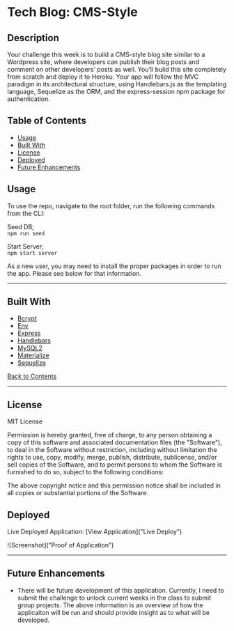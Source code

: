 # Tech Blog: CMS-Style

## Description

Your challenge this week is to build a CMS-style blog site similar to a Wordpress site, where developers can publish their blog posts and comment on other developers’ posts as well. You’ll build this site completely from scratch and deploy it to Heroku. Your app will follow the MVC paradigm in its architectural structure, using Handlebars.js as the templating language, Sequelize as the ORM, and the express-session npm package for authentication.

## Table of Contents

- [Usage](#usage)
- [Built With](#built-with)
- [License](#license)
- [Deployed](#deployed)
- [Future Enhancements](#future-enhancements)

## Usage

To use the repo, navigate to the root folder, run the following commands from the CLI:

Seed DB;  
`npm run seed`

Start Server;  
`npm start server`

As a new user, you may need to install the proper packages in order to run the app. Please see below for that information.

---

## Built With

- [Bcrypt](https://www.npmjs.com/package/bcrypt)
- [Env](https://www.npmjs.com/package/env)
- [Express](https://www.npmjs.com/package/express)
- [Handlebars](https://www.npmjs.com/package/handlebars)
- [MySQL2](https://www.npmjs.com/package/mysql2)
- [Materialize](https://materializecss.com/)
- [Sequelize](https://www.npmjs.com/package/sequelize)

[Back to Contents](#table-of-contents)

---

## License

MIT License

Permission is hereby granted, free of charge, to any person obtaining a copy
of this software and associated documentation files (the "Software"), to deal
in the Software without restriction, including without limitation the rights
to use, copy, modify, merge, publish, distribute, sublicense, and/or sell
copies of the Software, and to permit persons to whom the Software is
furnished to do so, subject to the following conditions:

The above copyright notice and this permission notice shall be included in all
copies or substantial portions of the Software.

## Deployed

Live Deployed Application: [View Application]("Live Deploy")

![Screenshot]("Proof of Application")

---

## Future Enhancements

- There will be future development of this application. Currently, I need to submit the challenge to unlock current weeks in the class to submit group projects. The above information is an overview of how the applicaiton will be run and should provide insight as to what will be developed.
